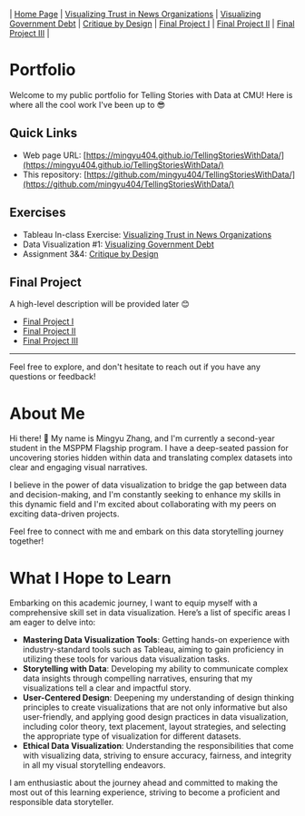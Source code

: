 | [Home Page](https://mingyu404.github.io/TellingStoriesWithData/) | [Visualizing Trust in News Organizations](/trust_news_organizations.html) | [Visualizing Government Debt](/visualizing-government-debt.md) | [Critique by Design](critique-by-design) | [Final Project I](final-project-part-one) | [Final Project II](final-project-part-two) | [Final Project III](final-project-part-three) |

# Portfolio
Welcome to my public portfolio for Telling Stories with Data at CMU! Here is where all the cool work I've been up to 😎

## Quick Links
- Web page URL: [https://mingyu404.github.io/TellingStoriesWithData/](https://mingyu404.github.io/TellingStoriesWithData/)
- This repository: [https://github.com/mingyu404/TellingStoriesWithData/](https://github.com/mingyu404/TellingStoriesWithData/)

## Exercises
- Tableau In-class Exercise: [Visualizing Trust in News Organizations](/trust_news_organizations.html)
- Data Visualization #1: [Visualizing Government Debt](/visualizing-government-debt.md)
- Assignment 3&4: [Critique by Design](critique-by-design)
  
## Final Project
A high-level description will be provided later 😊
- [Final Project I](final-project-part-one)
- [Final Project II](final-project-part-two)
- [Final Project III](final-project-part-three)
  
---

Feel free to explore, and don't hesitate to reach out if you have any questions or feedback!

# About Me
Hi there! 👋 My name is Mingyu Zhang, and I'm currently a second-year student in the MSPPM Flagship program. I have a deep-seated passion for uncovering stories hidden within data and translating complex datasets into clear and engaging visual narratives. 

I believe in the power of data visualization to bridge the gap between data and decision-making, and I'm constantly seeking to enhance my skills in this dynamic field and I'm excited about collaborating with my peers on exciting data-driven projects.

Feel free to connect with me and embark on this data storytelling journey together!

# What I Hope to Learn
Embarking on this academic journey, I want to equip myself with a comprehensive skill set in data visualization. Here’s a list of specific areas I am eager to delve into:

- **Mastering Data Visualization Tools**: Getting hands-on experience with industry-standard tools such as Tableau, aiming to gain proficiency in utilizing these tools for various data visualization tasks.
- **Storytelling with Data**: Developing my ability to communicate complex data insights through compelling narratives, ensuring that my visualizations tell a clear and impactful story.
- **User-Centered Design**: Deepening my understanding of design thinking principles to create visualizations that are not only informative but also user-friendly, and applying good design practices in data visualization, including color theory, text placement, layout strategies, and selecting the appropriate type of visualization for different datasets.
- **Ethical Data Visualization**: Understanding the responsibilities that come with visualizing data, striving to ensure accuracy, fairness, and integrity in all my visual storytelling endeavors.

I am enthusiastic about the journey ahead and committed to making the most out of this learning experience, striving to become a proficient and responsible data storyteller.
